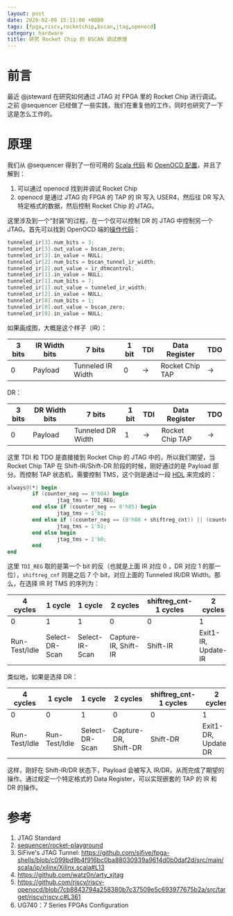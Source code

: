 ```yaml
---
layout: post
date: 2020-02-09 15:11:00 +0800
tags: [fpga,riscv,rocketchip,bscan,jtag,openocd]
category: hardware
title: 研究 Rocket Chip 的 BSCAN 调试原理
---
```


# 前言

最近 @jsteward 在研究如何通过 JTAG 对 FPGA 里的 Rocket Chip 进行调试。之前 @sequencer 已经做了一些实践，我们在重复他的工作，同时也研究了一下这是怎么工作的。

# 原理

我们从 @sequencer 得到了一份可用的 [Scala 代码](https://github.com/sequencer/rocket-playground/blob/7fa3c51113be607add2034f3abe0ae973caac04a/playground/src/FPGA.scala#L83) 和 [OpenOCD 配置](https://github.com/sequencer/rocket-playground/blob/7fa3c51113be607add2034f3abe0ae973caac04a/playground/debugger/openocd.cfg#L16)，并且了解到：

1. 可以通过 openocd 找到并调试 Rocket Chip
2. openocd 是通过 JTAG 向 FPGA 的 TAP 的 IR 写入 USER4，然后往 DR 写入特定格式的数据，然后控制 Rocket Chip 的 JTAG。

这里涉及到一个“封装”的过程，在一个仅可以控制 DR 的 JTAG 中控制另一个 JTAG。首先可以找到 OpenOCD 端的[操作代码](https://github.com/riscv/riscv-openocd/blob/7cb8843794a258380b7c37509e5c693977675b2a/src/target/riscv/riscv.c#L361)：

```cpp
tunneled_ir[3].num_bits = 3;
tunneled_ir[3].out_value = bscan_zero;
tunneled_ir[3].in_value = NULL;
tunneled_ir[2].num_bits = bscan_tunnel_ir_width;
tunneled_ir[2].out_value = ir_dtmcontrol;
tunneled_ir[1].in_value = NULL;
tunneled_ir[1].num_bits = 7;
tunneled_ir[1].out_value = tunneled_ir_width;
tunneled_ir[2].in_value = NULL;
tunneled_ir[0].num_bits = 1;
tunneled_ir[0].out_value = bscan_zero;
tunneled_ir[0].in_value = NULL;
```

如果画成图，大概是这个样子（IR）：

| 3 bits | IR Width bits | 7 bits            | 1 bit | TDI  | Data Register   | TDO  |
| ------ | ------------- | ----------------- | ----- | ---- | --------------- | ---- |
| 0      | Payload       | Tunneled IR Width | 0     | ->   | Rocket Chip TAP | ->   |

DR：

| 3 bits | DR Width bits | 7 bits            | 1 bit | TDI  | Data Register   | TDO  |
| ------ | ------------- | ----------------- | ----- | ---- | --------------- | ---- |
| 0      | Payload       | Tunneled DR Width | 1     | ->   | Rocket Chip TAP | ->   |

这里 TDI 和 TDO 是直接接到 Rocket Chip 的 JTAG 中的，所以我们期望，当 Rocket Chip TAP 在 Shift-IR/Shift-DR 阶段的时候，刚好通过的是 Payload 部分。而控制 TAP 状态机，需要控制 TMS，这个则是通过一段 [HDL](https://github.com/sifive/fpga-shells/blob/c099bd9b4f916bc0ba88030939a9614d0b0daf2d/src/main/scala/ip/xilinx/Xilinx.scala#L13) 来完成的：

```verilog
always@(*) begin 
        if (counter_neg == 8'h04) begin 
                jtag_tms = TDI_REG; 
        end else if (counter_neg == 8'h05) begin 
                jtag_tms = 1'b1; 
        end else if ((counter_neg == (8'h08 + shiftreg_cnt)) || (counter_neg == (8'h08 + shiftreg_cnt - 8'h01))) begin 
                jtag_tms = 1'b1; 
        end else begin 
                jtag_tms = 1'b0; 
        end 
end
```

这里 `TDI_REG` 取的是第一个 bit 的反（也就是上面 IR 对应 0 ，DR 对应 1 的那一位），`shiftreg_cnf` 则是之后 7 个 bit，对应上面的 Tunneled IR/DR Width。那么，在选择 IR 时 TMS 的序列为：

| 4 cycles      | 1 cycle        | 1 cycle        | 2 cycles             | shiftreg_cnt-1 cycles | 2 cycles            | rest cycles   |
| ------------- | -------------- | -------------- | -------------------- | --------------------- | ------------------- | ------------- |
| 0             | 1              | 1              | 0                    | 0                     | 1                   | 0             |
| Run-Test/Idle | Select-DR-Scan | Select-IR-Scan | Capture-IR, Shift-IR | Shift-IR              | Exit1-IR, Update-IR | Run-Test/Idle |

类似地，如果是选择 DR：

| 4 cycles      | 1 cycle       | 1 cycle        | 2 cycles             | shiftreg_cnt-1 cycles | 2 cycles            | rest cycles   |
| ------------- | ------------- | -------------- | -------------------- | --------------------- | ------------------- | ------------- |
| 0             | 0             | 1              | 0                    | 0                     | 1                   | 0             |
| Run-Test/Idle | Run-Test/Idle | Select-DR-Scan | Capture-DR, Shift-DR | Shift-DR              | Exit1-DR, Update-DR | Run-Test/Idle |

这样，刚好在 Shift-IR/DR 状态下，Payload 会被写入 IR/DR，从而完成了期望的操作。通过规定一个特定格式的 Data Register，可以实现嵌套的 TAP 的 IR 和 DR 的操作。

# 参考

1. JTAG Standard
2. [sequencer/rocket-playground](https://github.com/sequencer/rocket-playground)
3. SiFive's JTAG Tunnel: https://github.com/sifive/fpga-shells/blob/c099bd9b4f916bc0ba88030939a9614d0b0daf2d/src/main/scala/ip/xilinx/Xilinx.scala#L13
4. https://github.com/watz0n/arty_xjtag
5. https://github.com/riscv/riscv-openocd/blob/7cb8843794a258380b7c37509e5c693977675b2a/src/target/riscv/riscv.c#L361
6. UG740：7 Series FPGAs Configuration